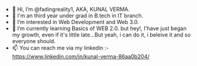 - 👋 Hi, I’m @fadingreality1, AKA, KUNAL VERMA.
- 📖 I'm an third year under grad in B.tech in IT branch.
- 👀 I’m interested in Web Development and Web 3.0.
- 🌱 I’m currently learning Basics of WEB 2.0. but hey!, I'have just began my growth, even if it's little late...But yeah, i can do it, i beleive it and so everyone should.
- 📫 You can reach me via my linkedin :- https://www.linkedin.com/in/kunal-verma-86aa0b204/

